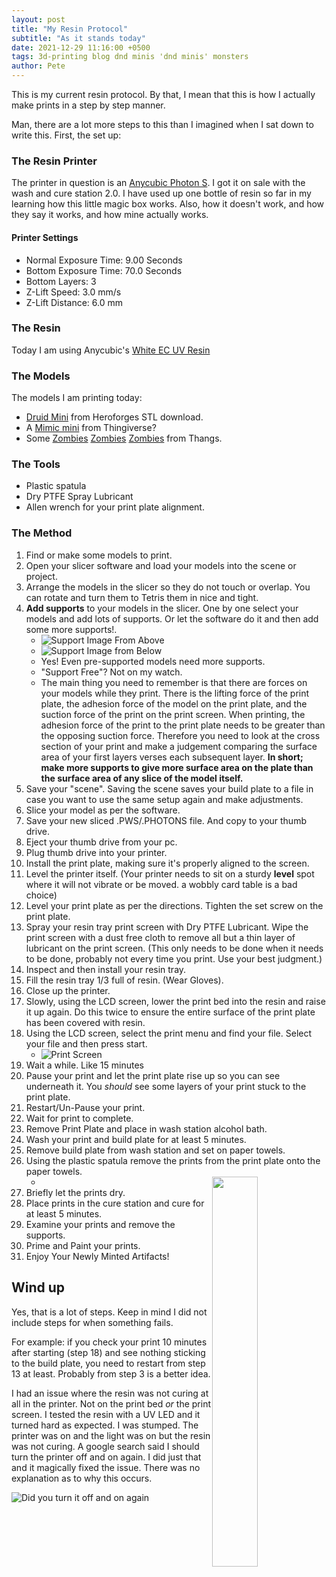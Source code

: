 ```yaml
---
layout: post
title: "My Resin Protocol"
subtitle: "As it stands today"
date: 2021-12-29 11:16:00 +0500
tags: 3d-printing blog dnd minis 'dnd minis' monsters
author: Pete
---
```

This is my current resin protocol. By that, I mean that this is how I actually make prints in a step by step manner.
<!--more-->
Man, there are a lot more steps to this than I imagined when I sat down to write this. First, the set up:


### The Resin Printer
The printer in question is an [Anycubic Photon S](https://www.anycubic.com/products/anycubic-photon-s). I got it on sale with the wash and cure station 2.0. I have used up one bottle of resin so far in my learning how this little magic box works. Also, how it doesn't work, and how they say it works, and how mine actually works.

#### Printer Settings
- Normal Exposure Time: 9.00 Seconds
- Bottom Exposure Time: 70.0 Seconds
- Bottom Layers: 3
- Z-Lift Speed: 3.0 mm/s
- Z-Lift Distance: 6.0 mm

### The Resin
Today I am using Anycubic's [White EC UV Resin](https://www.anycubic.com/collections/uv-resin/products/colored-uv-resin-for-photon-series?variant=30151434207292)

### The Models
The models I am printing today:
- [Druid Mini](/3d-printing/stl-files/traci-druid-mini.stl) from Heroforges STL download.
- A [Mimic mini](/3d-printing/stl-files/mimic-hungry.stl) from Thingiverse?
- Some [Zombies](/3d-printing/stl-files/zombie-1-a.stl) [Zombies](/stl-files/zombie-2-a.stl) [Zombies](/3d-printing/stl-files/zombie-3-a.stl) from Thangs.

### The Tools
- Plastic spatula
- Dry PTFE Spray Lubricant
- Allen wrench for your print plate alignment.

### The Method
1. Find or make some models to print.
2. Open your slicer software and load your models into the scene or project.
3. Arrange the models in the slicer so they do not touch or overlap. You can rotate and turn them to Tetris them in nice and tight.
4. **Add supports** to your models in the slicer. One by one select your models and add lots of supports. Or let the software do it and then add some more supports!.
   - ![Support Image From Above](/3d-printing/images/photon-workshop_models-and-supports-01.png)
   - ![Support Image from Below](/3d-printing/images/photon-workshop_models-and-supports-02.png)
   - Yes! Even pre-supported models need more supports.
   - "Support Free"? Not on my watch.
   - The main thing you need to remember is that there are forces on your models while they print. There is the lifting force of the print plate, the adhesion force of the model on the print plate, and the suction force of the print on the print screen. When printing, the adhesion force of the print to the print plate needs to be greater than the opposing suction force. Therefore you need to look at the cross section of your print and make a judgement comparing the surface area of your first layers verses each subsequent layer. **In short; make more supports to give more surface area on the plate than the surface area of any slice of the model itself.**
5. Save your "scene". Saving the scene saves your build plate to a file in case you want to use the same setup again and make adjustments.
6. Slice your model as per the software.
7. Save your new sliced .PWS/.PHOTONS file. And copy to your thumb drive.
8. Eject your thumb drive from your pc.
9. Plug thumb drive into your printer.
10. Install the print plate, making sure it's properly aligned to the screen.
11. Level the printer itself. (Your printer needs to sit on a sturdy **level** spot where it will not vibrate or be moved. a wobbly card table is a bad choice)
12. Level your print plate as per the directions. Tighten the set screw on the print plate.
13. Spray your resin tray print screen with Dry PTFE Lubricant. Wipe the print screen with a dust free cloth to remove all but a thin layer of lubricant on the print screen. (This only needs to be done when it needs to be done, probably not every time you print. Use your best judgment.)
14. Inspect and then install your resin tray.
15. Fill the resin tray 1/3 full of resin. (Wear Gloves).
16. Close up the printer.
17. Slowly, using the LCD screen, lower the print bed into the resin and raise it up again. Do this twice to ensure the entire surface of the print plate has been covered with resin.
18. Using the LCD screen, select the print menu and find your file. Select your file and then press start.
    - ![Print Screen](/3d-printing/images/photon-s_print-screen.png)
19. Wait a while. Like 15 minutes
20. Pause your print and let the print plate rise up so you can see underneath it. You *should* see some layers of your print stuck to the print plate.
21. Restart/Un-Pause your print.
22. Wait for print to complete.
23. Remove Print Plate and place in wash station alcohol bath.
24. Wash your print and build plate for at least 5 minutes.
25. Remove build plate from wash station and set on paper towels.
26. Using the plastic spatula remove the prints from the print plate onto the paper towels.
    - <img src="/3d-printing/images/20211229_141420_02.gif" style="width:40%; float: right; clear: both;"/>
27. Briefly let the prints dry.
28. Place prints in the cure station and cure for at least 5 minutes.
29. Examine your prints and remove the supports.
30. Prime and Paint your prints.
31. Enjoy Your Newly Minted Artifacts!

## Wind up
Yes, that is a lot of steps. Keep in mind I did not include steps for when something fails.

For example: if you check your print 10 minutes after starting (step 18) and see nothing sticking to the build plate, you need to restart from step 13 at least. Probably from step 3 is a better idea.

I had an issue where the resin was not curing at all in the printer. Not on the print bed *or* the print screen. I tested the resin with a UV LED and it turned hard as expected. I was stumped. The printer was on and the light was on but the resin was not curing. A google search said I should turn the printer off and on again. I did just that and it magically fixed the issue. There was no explanation as to why this occurs.

<img alt="Did you turn it off and on again" src="/3d-printing/images/did-you-turn-it-off-and-on-again.gif" style="margin: auto;" />
